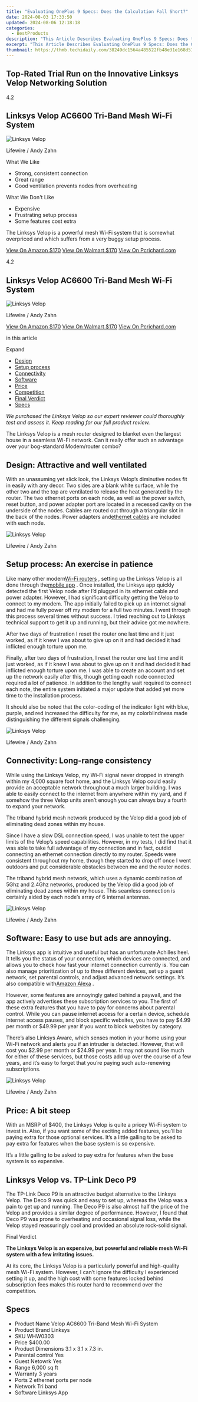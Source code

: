 ```yaml
---
title: "Evaluating OnePlus 9 Specs: Does the Calculation Fall Short?"
date: 2024-08-03 17:33:50
updated: 2024-08-06 12:18:18
categories:
  - BestProducts
description: "This Article Describes Evaluating OnePlus 9 Specs: Does the Calculation Fall Short?"
excerpt: "This Article Describes Evaluating OnePlus 9 Specs: Does the Calculation Fall Short?"
thumbnail: https://thmb.techidaily.com/38249dc1564a485522fb48e31e168d5147b5976c3d300d00e74bbaf1c0b88604.jpg
---
```


## Top-Rated Trial Run on the Innovative Linksys Velop Networking Solution

4.2

## Linksys Velop AC6600 Tri-Band Mesh Wi-Fi System

![Linksys Velop](https://www.lifewire.com/thmb/N7xCFwTE3SYlEYEM6Uty3-1uR6I=/1000x1000/filters:no_upscale():max_bytes(150000):strip_icc():format(webp)/_hero_SQ_Linksys-Velop-Mesh-Router-1-0eeaeea8442a4a8fa451dc5711386436.jpg)

Lifewire / Andy Zahn

 What We Like

* Strong, consistent connection
* Great range
* Good ventilation prevents nodes from overheating

 What We Don't Like

* Expensive
* Frustrating setup process
* Some features cost extra

 The Linksys Velop is a powerful mesh Wi-Fi system that is somewhat overpriced and which suffers from a very buggy setup process.

[View On Amazon $170](https://www.amazon.com/dp/B01N2NLNEH/?tag=lifewire-onsite-prod-20&ascsubtag=5072402%7Cn7f7b7bab2b4e47fba43997ec7558fd1404%7CB01N2NLNEH) [View On Walmart $170](https://www.walmart.com/ip/55384671) [View On Pcrichard.com](https://www.pcrichard.com/linksys-velop-whole-home-mesh-wi-fi-system-3-pack/WHW0303.html?slpfid=3)

4.2

## Linksys Velop AC6600 Tri-Band Mesh Wi-Fi System

![Linksys Velop](https://www.lifewire.com/thmb/RspR3b5emEgJEk57DljVuyx5F3Y=/450x450/filters:no_upscale():max_bytes(150000):strip_icc():format(webp)/_hero_SQ_Linksys-Velop-Mesh-Router-1-0eeaeea8442a4a8fa451dc5711386436.jpg)

Lifewire / Andy Zahn

[View On Amazon $170](https://www.amazon.com/dp/B01N2NLNEH/?tag=lifewire-onsite-prod-20&ascsubtag=5072402%7Cn7f7b7bab2b4e47fba43997ec7558fd1404%7CB01N2NLNEH) [View On Walmart $170](https://www.walmart.com/ip/55384671) [View On Pcrichard.com](https://www.pcrichard.com/linksys-velop-whole-home-mesh-wi-fi-system-3-pack/WHW0303.html?slpfid=3)

 in this article

 Expand

* [Design](https://www.lifewire.com/#toc-design-attractive-and-well-ventilated)
* [Setup process](https://www.lifewire.com/#toc-setup-process-an-exercise-in-patience)
* [Connectivity](https://www.lifewire.com/#toc-connectivity-long-range-consistency)
* [Software](https://www.lifewire.com/#toc-software-easy-to-use-but-ads-are-annoying)
* [Price](https://www.lifewire.com/#toc-price-a-bit-steep)
* [Competition](https://www.lifewire.com/#toc-linksys-velop-vs-tp-link-deco-p9)
* [Final Verdict](https://www.lifewire.com/#toc-final-verdict)
* [Specs](https://www.lifewire.com/#toc-full-spec)

 _We purchased the Linksys Velop so our expert reviewer could thoroughly test and assess it. Keep reading for our full product review._

 The Linksys Velop is a mesh router designed to blanket even the largest house in a seamless Wi-Fi network. Can it really offer such an advantage over your bog-standard Modem/router combo?

## **Design: Attractive and well ventilated**

 With an unassuming yet slick look, the Linksys Velop’s diminutive nodes fit in easily with any decor. Two sides are a blank white surface, while the other two and the top are ventilated to release the heat generated by the router. The two ethernet ports on each node, as well as the power switch, reset button, and power adapter port are located in a recessed cavity on the underside of the nodes. Cables are routed out through a triangular slot in the back of the nodes. Power adapters and[ethernet cables](https://www.lifewire.com/what-is-an-ethernet-cable-817548) are included with each node.

![Linksys Velop](https://www.lifewire.com/thmb/UGDHBeqeDZKMZ0y0HMRTuEjKZXc=/1500x0/filters:no_upscale():max_bytes(150000):strip_icc():format(webp)/Linksys-Velop-Mesh-Router-5-2fbbdfb61acc44f5a49a0ec691cb1324.jpg)

 Lifewire / Andy Zahn

## **Setup process: An exercise in patience**

 Like many other modern[Wi-Fi routers](https://www.lifewire.com/what-is-a-router-2618162) , setting up the Linksys Velop is all done through the[mobile app](https://www.lifewire.com/what-are-apps-1616114) . Once installed, the Linksys app quickly detected the first Velop node after I’d plugged in its ethernet cable and power adapter. However, I had significant difficulty getting the Velop to connect to my modem. The app initially failed to pick up an internet signal and had me fully power off my modem for a full two minutes. I went through this process several times without success. I tried reaching out to Linksys technical support to get it up and running, but their advice got me nowhere.

 After two days of frustration I reset the router one last time and it just worked, as if it knew I was about to give up on it and had decided it had inflicted enough torture upon me.

 Finally, after two days of frustration, I reset the router one last time and it just worked, as if it knew I was about to give up on it and had decided it had inflicted enough torture upon me. I was able to create an account and set up the network easily after this, though getting each node connected required a lot of patience. In addition to the lengthy wait required to connect each note, the entire system initiated a major update that added yet more time to the installation process.

 It should also be noted that the color-coding of the indicator light with blue, purple, and red increased the difficulty for me, as my colorblindness made distinguishing the different signals challenging.

![Linksys Velop](https://www.lifewire.com/thmb/vd7GD3E75V8bNVCQCRo-Mu9_xRw=/1500x0/filters:no_upscale():max_bytes(150000):strip_icc():format(webp)/Linksys-Velop-Mesh-Router-2-2ebd64bd82ea492bb2058a194b00e369.jpg)

 Lifewire / Andy Zahn

## **Connectivity: Long-range consistency**

 While using the Linksys Velop, my Wi-Fi signal never dropped in strength within my 4,000 square foot home, and the Linksys Velop could easily provide an acceptable network throughout a much larger building. I was able to easily connect to the internet from anywhere within my yard, and if somehow the three Velop units aren’t enough you can always buy a fourth to expand your network.

 The triband hybrid mesh network produced by the Velop did a good job of eliminating dead zones within my house.

 Since I have a slow DSL connection speed, I was unable to test the upper limits of the Velop’s speed capabilities. However, in my tests, I did find that it was able to take full advantage of my connection and in fact, outdid connecting an ethernet connection directly to my router. Speeds were consistent throughout my home, though they started to drop off once I went outdoors and put considerable obstacles between me and the router nodes.

 The triband hybrid mesh network, which uses a dynamic combination of 5Ghz and 2.4Ghz networks, produced by the Velop did a good job of eliminating dead zones within my house. This seamless connection is certainly aided by each node’s array of 6 internal antennas.

![Linksys Velop](https://www.lifewire.com/thmb/UNNLFB46M9Zj0X4ERfMheJkZQhM=/1500x0/filters:no_upscale():max_bytes(150000):strip_icc():format(webp)/Linksys-Velop-Mesh-Router-4-5a5cdad335b6431caf4208662d455aac.jpg)

 Lifewire / Andy Zahn

## **Software: Easy to use but ads are annoying.**

 The Linksys app is intuitive and useful but has an unfortunate Achilles heel. It tells you the status of your connection, which devices are connected, and allows you to check how fast your internet connection currently is. You can also manage prioritization of up to three different devices, set up a guest network, set parental controls, and adjust advanced network settings. It’s also compatible with[Amazon Alexa](https://www.lifewire.com/amazon-alexa-voice-assistant-4152107) .

 However, some features are annoyingly gated behind a paywall, and the app actively advertises these subscription services to you. The first of these extra features that you have to pay for concerns about parental control. While you can pause internet access for a certain device, schedule internet access pauses, and block specific websites, you have to pay $4.99 per month or $49.99 per year if you want to block websites by category.

 There’s also Linksys Aware, which senses motion in your home using your Wi-Fi network and alerts you if an intruder is detected. However, that will cost you $2.99 per month or $24.99 per year. It may not sound like much for either of these services, but those costs add up over the course of a few years, and it’s easy to forget that you’re paying such auto-renewing subscriptions.

![Linksys Velop](https://www.lifewire.com/thmb/OW4WI4lGaO1oov8mmseffBvbCUY=/1500x0/filters:no_upscale():max_bytes(150000):strip_icc():format(webp)/Linksys-Velop-Mesh-Router-3-515007e4fdad41bda5124c53ab7a1e6d.jpg)

 Lifewire / Andy Zahn

## **Price: A bit steep**

 With an MSRP of $400, the Linksys Velop is quite a pricey Wi-Fi system to invest in. Also, if you want some of the exciting added features, you’ll be paying extra for those optional services. It’s a little galling to be asked to pay extra for features when the base system is so expensive.

 It’s a little galling to be asked to pay extra for features when the base system is so expensive.

## **Linksys Velop vs. TP-Link Deco P9**

 The TP-Link Deco P9 is an attractive budget alternative to the Linksys Velop. The Deco 9 was quick and easy to set up, whereas the Velop was a pain to get up and running. The Deco P9 is also almost half the price of the Velop and provides a similar degree of performance. However, I found that Deco P9 was prone to overheating and occasional signal loss, while the Velop stayed reassuringly cool and provided an absolute rock-solid signal.

 Final Verdict

 **The Linksys Velop is an expensive, but powerful and reliable mesh Wi-Fi system with a few irritating issues.**

 At its core, the Linksys Velop is a particularly powerful and high-quality mesh Wi-Fi system. However, I can’t ignore the difficulty I experienced setting it up, and the high cost with some features locked behind subscription fees makes this router hard to recommend over the competition.

## Specs

* Product Name  Velop AC6600 Tri-Band Mesh Wi-Fi System
* Product Brand  Linksys
* SKU  WHW0303
* Price  $400.00
* Product Dimensions  3.1 x 3.1 x 7.3 in.
* Parental control  Yes
* Guest Netowrk  Yes
* Range  6,000 sq ft
* Warranty  3 years
* Ports  2 ethernet ports per node
* Network  Tri band
* Software  Linksys App


<ins class="adsbygoogle"
     style="display:block"
     data-ad-format="autorelaxed"
     data-ad-client="ca-pub-7571918770474297"
     data-ad-slot="1223367746"></ins>



<ins class="adsbygoogle"
     style="display:block"
     data-ad-client="ca-pub-7571918770474297"
     data-ad-slot="8358498916"
     data-ad-format="auto"
     data-full-width-responsive="true"></ins>
